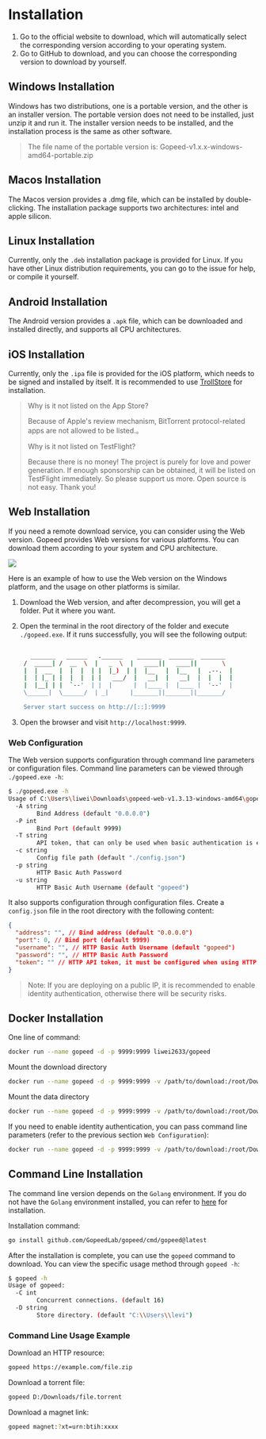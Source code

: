 # Installation

1. Go to the official website to download, which will automatically select the corresponding version according to your operating system.
2. Go to GitHub to download, and you can choose the corresponding version to download by yourself.

## Windows Installation

Windows has two distributions, one is a portable version, and the other is an installer version. The portable version does not need to be installed, just unzip it and run it. The installer version needs to be installed, and the installation process is the same as other software.

> The file name of the portable version is: Gopeed-v1.x.x-windows-amd64-portable.zip

## Macos Installation

The Macos version provides a .dmg file, which can be installed by double-clicking. The installation package supports two architectures: intel and apple silicon.

## Linux Installation

Currently, only the `.deb` installation package is provided for Linux. If you have other Linux distribution requirements, you can go to the issue for help, or compile it yourself.

## Android Installation

The Android version provides a `.apk` file, which can be downloaded and installed directly, and supports all CPU architectures.

## iOS Installation

Currently, only the `.ipa` file is provided for the iOS platform, which needs to be signed and installed by itself. It is recommended to use [TrollStore](https://github.com/opa334/TrollStore) for installation.

> Why is it not listed on the App Store?
>
> Because of Apple's review mechanism, BitTorrent protocol-related apps are not allowed to be listed.。
>
> Why is it not listed on TestFlight?
>
> Because there is no money! The project is purely for love and power generation. If enough sponsorship can be obtained, it will be listed on TestFlight immediately. So please support us more. Open source is not easy. Thank you!

## Web Installation

If you need a remote download service, you can consider using the Web version. Gopeed provides Web versions for various platforms. You can download them according to your system and CPU architecture.

![](/images/guide/install/web.png)

Here is an example of how to use the Web version on the Windows platform, and the usage on other platforms is similar.

1. Download the Web version, and after decompression, you will get a folder. Put it where you want.
2. Open the terminal in the root directory of the folder and execute `./gopeed.exe`. If it runs successfully, you will see the following output:

   ```bash

      _______   ______   .______    _______  _______  _______
    /  _____| /  __  \  |   _  \  |   ____||   ____||       \
    |  |  __  |  |  |  | |  |_)  | |  |__   |  |__   |  .--.  |
    |  | |_ | |  |  |  | |   ___/  |   __|  |   __|  |  |  |  |
    |  |__| | |  `--'  | |  |      |  |____ |  |____ |  '--'  |
    \______|  \______/  | _|      |_______||_______||_______/

    Server start success on http://[::]:9999
   ```

3. Open the browser and visit `http://localhost:9999`.

### Web Configuration

The Web version supports configuration through command line parameters or configuration files. Command line parameters can be viewed through `./gopeed.exe -h`:

```sh
$ ./gopeed.exe -h
Usage of C:\Users\liwei\Downloads\gopeed-web-v1.3.13-windows-amd64\gopeed.exe:
  -A string
        Bind Address (default "0.0.0.0")
  -P int
        Bind Port (default 9999)
  -T string
        API token, that can only be used when basic authentication is enabled.
  -c string
        Config file path (default "./config.json")
  -p string
        HTTP Basic Auth Password
  -u string
        HTTP Basic Auth Username (default "gopeed")
```

It also supports configuration through configuration files. Create a `config.json` file in the root directory with the following content:

```json
{
  "address": "", // Bind address (default "0.0.0.0")
  "port": 0, // Bind port (default 9999)
  "username": "", // HTTP Basic Auth Username (default "gopeed")
  "password": "", // HTTP Basic Auth Password
  "token": "" // HTTP API token, it must be configured when using HTTP API in the case of enabling identity authentication
}
```

> Note: If you are deploying on a public IP, it is recommended to enable identity authentication, otherwise there will be security risks.

## Docker Installation

One line of command:

```sh
docker run --name gopeed -d -p 9999:9999 liwei2633/gopeed
```

Mount the download directory

```sh
docker run --name gopeed -d -p 9999:9999 -v /path/to/download:/root/Downloads liwei2633/gopeed
```

Mount the data directory

```sh
docker run --name gopeed -d -p 9999:9999 -v /path/to/download:/root/Downloads -v /path/to/storage:/app/storage liwei2633/gopeed
```

If you need to enable identity authentication, you can pass command line parameters (refer to the previous section `Web Configuration`):

```sh
docker run --name gopeed -d -p 9999:9999 -v /path/to/download:/root/Downloads -v /path/to/storage:/app/storage liwei2633/gopeed -u admin -p 123456
```

## Command Line Installation

The command line version depends on the `Golang` environment. If you do not have the `Golang` environment installed, you can refer to [here](https://golang.org/doc/install) for installation.

Installation command:

```sh
go install github.com/GopeedLab/gopeed/cmd/gopeed@latest
```

After the installation is complete, you can use the `gopeed` command to download. You can view the specific usage method through `gopeed -h`:

```sh
$ gopeed -h
Usage of gopeed:
  -C int
        Concurrent connections. (default 16)
  -D string
        Store directory. (default "C:\\Users\\levi")
```

### Command Line Usage Example

Download an HTTP resource:

```sh
gopeed https://example.com/file.zip
```

Download a torrent file:

```sh
gopeed D:/Downloads/file.torrent
```

Download a magnet link:

```sh
gopeed magnet:?xt=urn:btih:xxxx
```
